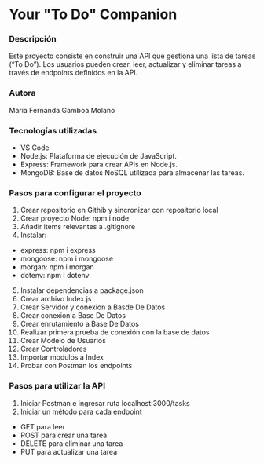 # Your "To Do" Companion

### Descripción
Este proyecto consiste en construir una API que gestiona una lista de tareas (“To Do”). Los usuarios pueden crear, leer, actualizar y eliminar tareas a través de endpoints definidos en la API.

### Autora
María Fernanda Gamboa Molano

### Tecnologías utilizadas
- VS Code
- Node.js: Plataforma de ejecución de JavaScript.
- Express: Framework para crear APIs en Node.js.
- MongoDB: Base de datos NoSQL utilizada para almacenar las tareas.

### Pasos para configurar el proyecto
1. Crear repositorio en Githib y sincronizar con repositorio local
2. Crear proyecto Node: npm i node
3. Añadir items relevantes a .gitignore
4. Instalar:
- express: npm i express
- mongoose: npm i mongoose
- morgan: npm i morgan
- dotenv: npm i dotenv
5. Instalar dependencias a package.json
6. Crear archivo Index.js 
7. Crear Servidor y conexion a Basde De Datos
8. Crear conexion a Base De Datos
9. Crear enrutamiento a Base De Datos
10. Realizar primera prueba de conexión con la base de datos
10. Crear Modelo de Usuarios
11. Crear Controladores
12. Importar modulos a Index
13. Probar con Postman los endpoints

### Pasos para utilizar la API
1. Iniciar Postman e ingresar ruta localhost:3000/tasks
2. Iniciar un método para cada endpoint
- GET para leer
- POST para crear una tarea
- DELETE para eliminar una tarea
- PUT para actualizar una tarea
